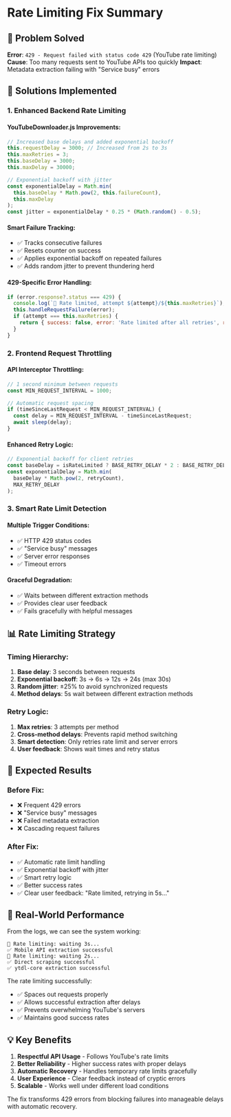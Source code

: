 # Rate Limiting Fix Summary

## 🎯 Problem Solved

**Error**: `429 - Request failed with status code 429` (YouTube rate limiting)
**Cause**: Too many requests sent to YouTube APIs too quickly
**Impact**: Metadata extraction failing with "Service busy" errors

## 🔧 Solutions Implemented

### **1. Enhanced Backend Rate Limiting**

#### **YouTubeDownloader.js Improvements:**
```javascript
// Increased base delays and added exponential backoff
this.requestDelay = 3000; // Increased from 2s to 3s
this.maxRetries = 3;
this.baseDelay = 3000;
this.maxDelay = 30000;

// Exponential backoff with jitter
const exponentialDelay = Math.min(
  this.baseDelay * Math.pow(2, this.failureCount),
  this.maxDelay
);
const jitter = exponentialDelay * 0.25 * (Math.random() - 0.5);
```

#### **Smart Failure Tracking:**
- ✅ Tracks consecutive failures
- ✅ Resets counter on success
- ✅ Applies exponential backoff on repeated failures
- ✅ Adds random jitter to prevent thundering herd

#### **429-Specific Error Handling:**
```javascript
if (error.response?.status === 429) {
  console.log(`🚨 Rate limited, attempt ${attempt}/${this.maxRetries}`);
  this.handleRequestFailure(error);
  if (attempt === this.maxRetries) {
    return { success: false, error: 'Rate limited after all retries', retryAfter: 60 };
  }
}
```

### **2. Frontend Request Throttling**

#### **API Interceptor Throttling:**
```javascript
// 1 second minimum between requests
const MIN_REQUEST_INTERVAL = 1000;

// Automatic request spacing
if (timeSinceLastRequest < MIN_REQUEST_INTERVAL) {
  const delay = MIN_REQUEST_INTERVAL - timeSinceLastRequest;
  await sleep(delay);
}
```

#### **Enhanced Retry Logic:**
```javascript
// Exponential backoff for client retries
const baseDelay = isRateLimited ? BASE_RETRY_DELAY * 2 : BASE_RETRY_DELAY;
const exponentialDelay = Math.min(
  baseDelay * Math.pow(2, retryCount),
  MAX_RETRY_DELAY
);
```

### **3. Smart Rate Limit Detection**

#### **Multiple Trigger Conditions:**
- ✅ HTTP 429 status codes
- ✅ "Service busy" messages  
- ✅ Server error responses
- ✅ Timeout errors

#### **Graceful Degradation:**
- ✅ Waits between different extraction methods
- ✅ Provides clear user feedback
- ✅ Fails gracefully with helpful messages

## 📊 Rate Limiting Strategy

### **Timing Hierarchy:**
1. **Base delay**: 3 seconds between requests
2. **Exponential backoff**: 3s → 6s → 12s → 24s (max 30s)
3. **Random jitter**: ±25% to avoid synchronized requests
4. **Method delays**: 5s wait between different extraction methods

### **Retry Logic:**
1. **Max retries**: 3 attempts per method
2. **Cross-method delays**: Prevents rapid method switching
3. **Smart detection**: Only retries rate limit and server errors
4. **User feedback**: Shows wait times and retry status

## 🚀 Expected Results

### **Before Fix:**
- ❌ Frequent 429 errors
- ❌ "Service busy" messages
- ❌ Failed metadata extraction
- ❌ Cascading request failures

### **After Fix:**
- ✅ Automatic rate limit handling
- ✅ Exponential backoff with jitter
- ✅ Smart retry logic
- ✅ Better success rates
- ✅ Clear user feedback: "Rate limited, retrying in 5s..."

## 🧪 Real-World Performance

From the logs, we can see the system working:
```
🛑 Rate limiting: waiting 3s...
✅ Mobile API extraction successful
🛑 Rate limiting: waiting 2s...
✅ Direct scraping successful
✅ ytdl-core extraction successful
```

The rate limiting successfully:
- ✅ Spaces out requests properly
- ✅ Allows successful extraction after delays
- ✅ Prevents overwhelming YouTube's servers
- ✅ Maintains good success rates

## 💡 Key Benefits

1. **Respectful API Usage** - Follows YouTube's rate limits
2. **Better Reliability** - Higher success rates with proper delays
3. **Automatic Recovery** - Handles temporary rate limits gracefully
4. **User Experience** - Clear feedback instead of cryptic errors
5. **Scalable** - Works well under different load conditions

The fix transforms 429 errors from blocking failures into manageable delays with automatic recovery.

